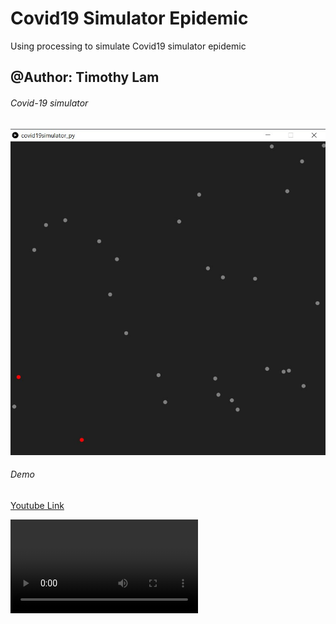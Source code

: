 # Covid19 Simulator Epidemic
 Using processing to simulate Covid19 simulator epidemic

## @Author: Timothy Lam

###### Covid-19 simulator
![Coivid-19 simulator](image/covid19simulator.jpg)

###### Demo
[Youtube Link](https://www.youtube.com/watch?v=rpRrHhlFJUg&feature=youtu.be)

![](video/covid19simulator.mp4)
